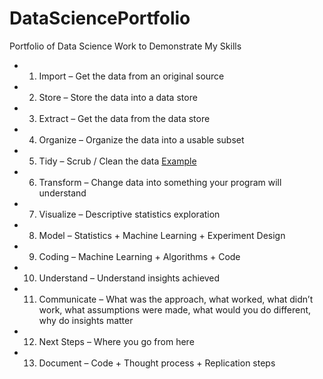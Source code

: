 # DataSciencePortfolio
Portfolio of Data Science Work to Demonstrate My Skills

- 1. Import – Get the data from an original source
- 2. Store – Store the data into a data store
- 3. Extract – Get the data from the data store
- 4. Organize – Organize the data into a usable subset
- 5. Tidy – Scrub / Clean the data [Example](https://github.com/wayneheller/GatheringCleaningDataCourseProject.git)
- 6. Transform – Change data into something your program will understand
- 7. Visualize – Descriptive statistics exploration
- 8. Model – Statistics + Machine Learning + Experiment Design
- 9. Coding – Machine Learning + Algorithms + Code
- 10. Understand – Understand insights achieved
- 11. Communicate – What was the approach, what worked, what didn’t work, what
assumptions were made, what would you do different, why do insights matter
- 12. Next Steps – Where you go from here
- 13. Document – Code + Thought process + Replication steps
